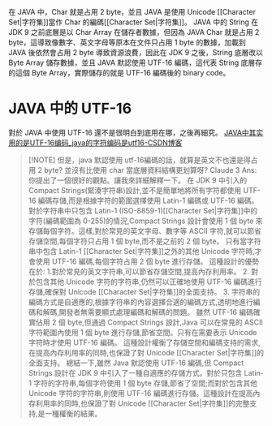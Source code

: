 在 JAVA 中，Char 就是占用 2 byte，並且 JAVA 是使用 Unicode [[Character Set|字符集]]當作 Char 的編碼[[Character Set|字符集]]。
JAVA 中的 String 在 JDK 9 之前底層是以 Char Array 在儲存者數據，但因為 JAVA Char 就是占用 2 byte，這導致像數字、英文字母等原本在文件只占用 1 byte 的數據，加載到 JAVA 後依然會占用 2 byte 導致資源浪費，因此在 JDK 9 之後，String 底層改以 Byte Array 儲存數據，並且 JAVA 默認使用 UTF-16 編碼，這代表 String 底層存的這個 Byte Array，實際儲存的就是 UTF-16 編碼後的 binary code。
# JAVA 中的 UTF-16
對於 JAVA 中使用 UTF-16 還不是很明白到底用在哪，之後再細究。
[JAVA中其实用的是UTF-16编码_java的字符编码是utf16-CSDN博客](https://blog.csdn.net/weixin_44958119/article/details/115579329)

>[!NOTE] 但是，java 默認使用 utf-16編碼的話，就算是英文不也還是得占用 2 byte? 並沒有比使用 char 當底層資料結構更划算呀?
>Claude 3 Ans:
你提出了一個很好的觀點。讓我來詳細解釋一下。
在 JDK 9 中引入的 Compact Strings(緊湊字符串)設計,並不是簡單地將所有字符都使用 UTF-16 編碼存儲,而是根據字符的範圍選擇使用 Latin-1 編碼或 UTF-16 編碼。
對於字符串中只包含 Latin-1 (ISO-8859-1)[[Character Set|字符集]]中的字符(編碼範圍為 0-255)的情況,Compact Strings 設計會使用 1 個 byte 來存儲每個字符。這樣,對於常見的英文字母、數字等 ASCII 字符,就可以節省存儲空間,每個字符只占用 1 個 byte,而不是之前的 2 個 byte。
只有當字符串中包含 Latin-1 [[Character Set|字符集]]之外的其他 Unicode 字符時,才會使用 UTF-16 編碼,每個字符占用 2 個 byte 進行存儲。
這種設計的優勢在於:
1.對於常見的英文字符串,可以節省存儲空間,提高內存利用率。
>2. 對於包含其他 Unicode 字符的字符串,仍然可以正確地使用 UTF-16 編碼進行存儲,確保對 Unicode [[Character Set|字符集]]的全面支持。
>3. 字符串的編碼方式是自適應的,根據字符串的內容選擇合適的編碼方式,透明地進行編碼和解碼,開發者無需要顯式處理編碼和解碼的問題。
雖然 UTF-16 編碼確實佔用 2 個 byte,但通過 Compact Strings 設計,Java 可以在常見的 ASCII 字符範圍內使用 1 個 byte 進行存儲,節省空間。只有在需要表示 Unicode 字符時才使用 UTF-16 編碼。
這種設計權衡了存儲空間和編碼支持的需求,在提高內存利用率的同時,也保證了對 Unicode [[Character Set|字符集]]的全面支持。
總結一下,雖然 Java 默認使用 UTF-16 編碼,但 Compact Strings 設計在 JDK 9 中引入了一種自適應的存儲方式。對於只包含 Latin-1 字符的字符串,每個字符使用 1 個 byte 存儲,節省了空間;而對於包含其他 Unicode 字符的字符串,則使用 UTF-16 編碼進行存儲。這種設計在提高內存利用率的同時,也保證了對 Unicode [[Character Set|字符集]]的完整支持,是一種權衡的結果。